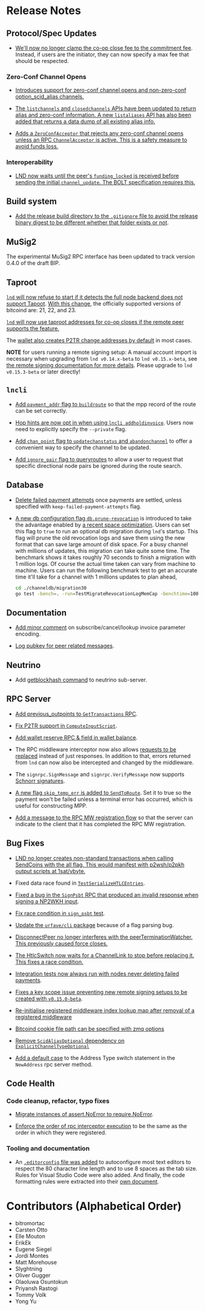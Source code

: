 # Release Notes

## Protocol/Spec Updates

* [We'll now no longer clamp the co-op close fee to the commitment
 fee](https://github.com/lightningnetwork/lnd/pull/6770). Instead, if users are
 the initiator, they can now specify a max fee that should be respected.

### Zero-Conf Channel Opens
* [Introduces support for zero-conf channel opens and non-zero-conf option_scid_alias channels.](https://github.com/lightningnetwork/lnd/pull/5955)

* [The `listchannels` and `closedchannels` APIs have been updated to return alias and zero-conf
  information. A new `listaliases` API has also been added that returns a data dump of all
  existing alias info.](https://github.com/lightningnetwork/lnd/pull/6734)

* [Adds a `ZeroConfAcceptor` that rejects any zero-conf channel opens unless an RPC `ChannelAcceptor` is
  active. This is a safety measure to avoid funds loss.](https://github.com/lightningnetwork/lnd/pull/6716)

### Interoperability 
* [LND now waits until the peer's `funding_locked` is received before sending the initial
  `channel_update`. The BOLT specification requires this.](https://github.com/lightningnetwork/lnd/pull/6664)

## Build system

* [Add the release build directory to the `.gitignore` file to avoid the release
  binary digest to be different whether that folder exists or
  not](https://github.com/lightningnetwork/lnd/pull/6676).

## MuSig2

The experimental MuSig2 RPC interface has been updated to track version 0.4.0
of the draft BIP.

## Taproot

[`lnd` will now refuse to start if it detects the full node backend does not
support Tapoot](https://github.com/lightningnetwork/lnd/pull/6798). [With this
change](https://github.com/lightningnetwork/lnd/pull/6826), the officially
supported versions of bitcoind are: 21, 22, and 23.

[`lnd` will now use taproot addresses for co-op closes if the remote peer
supports the feature.](https://github.com/lightningnetwork/lnd/pull/6633)

The [wallet also creates P2TR change addresses by
default](https://github.com/lightningnetwork/lnd/pull/6810) in most cases.

**NOTE** for users running a remote signing setup: A manual account import is
necessary when upgrading from `lnd v0.14.x-beta` to `lnd v0.15.x-beta`, see [the
remote signing documentation for more
details](../remote-signing.md#migrating-a-remote-signing-setup-from-014x-to-015x).
Please upgrade to `lnd v0.15.3-beta` or later directly!

## `lncli`

* [Add `payment_addr` flag to
  `buildroute`](https://github.com/lightningnetwork/lnd/pull/6576)
  so that the mpp record of the route can be set correctly.

* [Hop hints are now opt in when using `lncli
  addholdinvoice`](https://github.com/lightningnetwork/lnd/pull/6577). Users now
  need to explicitly specify the `--private` flag.

* [Add `chan_point` flag to
  `updatechanstatus` and `abandonchannel`](https://github.com/lightningnetwork/lnd/pull/6705)
  to offer a convenient way to specify the channel to be updated.

* [Add `ignore_pair` flag to 
  queryroutes](https://github.com/lightningnetwork/lnd/pull/6724) to allow a 
  user to request that specific directional node pairs be ignored during the 
  route search.

## Database

* [Delete failed payment attempts](https://github.com/lightningnetwork/lnd/pull/6438)
  once payments are settled, unless specified with `keep-failed-payment-attempts` flag.

* [A new db configuration flag
  `db.prune-revocation`](https://github.com/lightningnetwork/lnd/pull/6469) is
  introduced to take the advantage enabled by [a recent space
  optimization](https://github.com/lightningnetwork/lnd/pull/6347). Users can
  set this flag to `true` to run an optional db migration during `lnd`'s
  startup. This flag will prune the old revocation logs and save them using the
  new format that can save large amount of disk space. 
  For a busy channel with millions of updates, this migration can take quite
  some time. The benchmark shows it takes roughly 70 seconds to finish a
  migration with 1 million logs. Of course the actual time taken can vary from
  machine to machine. Users can run the following benchmark test to get an
  accurate time it'll take for a channel with 1 millions updates to plan ahead,
  ```sh
  cd ./channeldb/migration30
  go test -bench=. -run=TestMigrateRevocationLogMemCap -benchtime=1000000x -timeout=10m -benchmem
  ```

## Documentation

* [Add minor comment](https://github.com/lightningnetwork/lnd/pull/6559) on
  subscribe/cancel/lookup invoice parameter encoding.

* [Log pubkey for peer related messages](https://github.com/lightningnetwork/lnd/pull/6588).

## Neutrino

* Add [getblockhash command](https://github.com/lightningnetwork/lnd/pull/6510) to
  neutrino sub-server.
  
## RPC Server

* [Add previous_outpoints to 
  `GetTransactions` RPC](https://github.com/lightningnetwork/lnd/pull/6321).

* [Fix P2TR support in
  `ComputeInputScript`](https://github.com/lightningnetwork/lnd/pull/6680).

* [Add wallet reserve RPC & field in wallet
  balance](https://github.com/lightningnetwork/lnd/pull/6592).

* The RPC middleware interceptor now also allows [requests to be
  replaced](https://github.com/lightningnetwork/lnd/pull/6630) instead of just
  responses. In addition to that, errors returned from `lnd` can now also be
  intercepted and changed by the middleware.

* The `signrpc.SignMessage` and `signrpc.VerifyMessage` now supports [Schnorr
  signatures](https://github.com/lightningnetwork/lnd/pull/6722).

* [A new flag `skip_temp_err` is added to
  `SendToRoute`](https://github.com/lightningnetwork/lnd/pull/6545). Set it to
  true so the payment won't be failed unless a terminal error has occurred,
  which is useful for constructing MPP.

* [Add a message to the RPC MW registration 
  flow](https://github.com/lightningnetwork/lnd/pull/6754) so that the server 
  can indicate to the client that it has completed the RPC MW registration.

## Bug Fixes

* [LND no longer creates non-standard transactions when calling SendCoins with the
  all flag. This would manifest with p2wsh/p2pkh output scripts at
  1sat/vbyte.](https://github.com/lightningnetwork/lnd/pull/6740)

* Fixed data race found in
  [`TestSerializeHTLCEntries`](https://github.com/lightningnetwork/lnd/pull/6673).

* [Fixed a bug in the `SignPsbt` RPC that produced an invalid response when
  signing a NP2WKH input](https://github.com/lightningnetwork/lnd/pull/6687).

* [Fix race condition in `sign_psbt` test](https://github.com/lightningnetwork/lnd/pull/6741).

* [Update the `urfave/cli`
  package](https://github.com/lightningnetwork/lnd/pull/6682) because of a flag
  parsing bug.

* [DisconnectPeer no longer interferes with the peerTerminationWatcher. This previously caused
  force closes.](https://github.com/lightningnetwork/lnd/pull/6655)

* [The HtlcSwitch now waits for a ChannelLink to stop before replacing it. This fixes a race
  condition.](https://github.com/lightningnetwork/lnd/pull/6642)

* [Integration tests now always run with nodes never deleting failed
  payments](https://github.com/lightningnetwork/lnd/pull/6712).

* [Fixes a key scope issue preventing new remote signing setups to be created
  with `v0.15.0-beta`](https://github.com/lightningnetwork/lnd/pull/6714).

* [Re-initialise registered middleware index lookup map after removal of a 
  registered middleware](https://github.com/lightningnetwork/lnd/pull/6739)

* [Bitcoind cookie file path can be specified with zmq
  options](https://github.com/lightningnetwork/lnd/pull/6736)

* [Remove `ScidAliasOptional` dependency on 
`ExplicitChannelTypeOptional`](https://github.com/lightningnetwork/lnd/pull/6809)

* [Add a default case](https://github.com/lightningnetwork/lnd/pull/6847) to the
  Address Type switch statement in the `NewAddress` rpc server method.

## Code Health

### Code cleanup, refactor, typo fixes

* [Migrate instances of assert.NoError to require.NoError](https://github.com/lightningnetwork/lnd/pull/6636).
 
* [Enforce the order of rpc interceptor execution](https://github.com/lightningnetwork/lnd/pull/6709) to be the same as the
  order in which they were registered.

### Tooling and documentation

* An [`.editorconfig` file was
  added](https://github.com/lightningnetwork/lnd/pull/6681) to autoconfigure
  most text editors to respect the 80 character line length and to use 8 spaces
  as the tab size. Rules for Visual Studio Code were also added. And finally,
  the code formatting rules were extracted into their [own
  document](../code_formatting_rules.md).

# Contributors (Alphabetical Order)

* bitromortac
* Carsten Otto
* Elle Mouton
* ErikEk
* Eugene Siegel
* Jordi Montes
* Matt Morehouse
* Slyghtning
* Oliver Gugger
* Olaoluwa Osuntokun
* Priyansh Rastogi
* Tommy Volk
* Yong Yu
